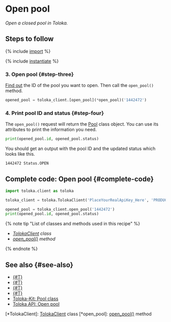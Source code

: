# Open pool

_Open a closed pool in Toloka._

## Steps to follow

{% include [import](../_includes/recipes/import.md) %}

{% include [instantiate](../_includes/recipes/instantiate.md) %}

### 3. Open pool {#step-three}

[Find out](get-pools.md) the ID of the pool you want to open. Then call the `open_pool()` method.

```python
opened_pool = toloka_client.[open_pool](*open_pool)('1442472')
```

### 4. Print pool ID and status {#step-four}

The `open_pool()` request will return the [Pool](../reference/toloka.client.pool.Pool.md) class object. You can use its attributes to print the information you need.

```python
print(opened_pool.id, opened_pool.status)
```

You should get an output with the pool ID and the updated status which looks like this.

```bash
1442472 Status.OPEN
```

## Complete code: Open pool {#complete-code}

```python
import toloka.client as toloka

toloka_client = toloka.TolokaClient('PlaceYourRealApiKey_Here', 'PRODUCTION')

opened_pool = toloka_client.open_pool('1442472')
print(opened_pool.id, opened_pool.status)
```

{% note tip "List of classes and methods used in this recipe" %}

- _[TolokaClient](../reference/toloka.client.TolokaClient.md) class_
- _[open_pool()](../reference/toloka.client.TolokaClient.open_pool.md) method_

{% endnote %}

## See also {#see-also}

- [{#T}](../../guide/concepts/overview.md)
- [{#T}](learn-basics.md)
- [{#T}](use-cases.md)
- [{#T}](get-pools.md)
- [Toloka-Kit: Pool class](../reference/toloka.client.pool.Pool.md)
- [Toloka API: Open pool](https://toloka.ai/docs/api/api-reference/#post-/pools/-id-/open)

[*TolokaClient]: [TolokaClient](../reference/toloka.client.TolokaClient.md) class
[*open_pool]: [open_pool()](../reference/toloka.client.TolokaClient.open_pool.md) method